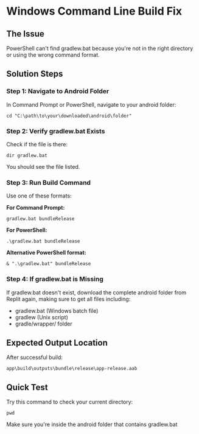 # Windows Command Line Build Fix

## The Issue
PowerShell can't find gradlew.bat because you're not in the right directory or using the wrong command format.

## Solution Steps

### Step 1: Navigate to Android Folder
In Command Prompt or PowerShell, navigate to your android folder:
```
cd "C:\path\to\your\downloaded\android\folder"
```

### Step 2: Verify gradlew.bat Exists
Check if the file is there:
```
dir gradlew.bat
```
You should see the file listed.

### Step 3: Run Build Command
Use one of these formats:

**For Command Prompt:**
```
gradlew.bat bundleRelease
```

**For PowerShell:**
```
.\gradlew.bat bundleRelease
```

**Alternative PowerShell format:**
```
& ".\gradlew.bat" bundleRelease
```

### Step 4: If gradlew.bat is Missing
If gradlew.bat doesn't exist, download the complete android folder from Replit again, making sure to get all files including:
- gradlew.bat (Windows batch file)
- gradlew (Unix script)
- gradle/wrapper/ folder

## Expected Output Location
After successful build:
```
app\build\outputs\bundle\release\app-release.aab
```

## Quick Test
Try this command to check your current directory:
```
pwd
```
Make sure you're inside the android folder that contains gradlew.bat
